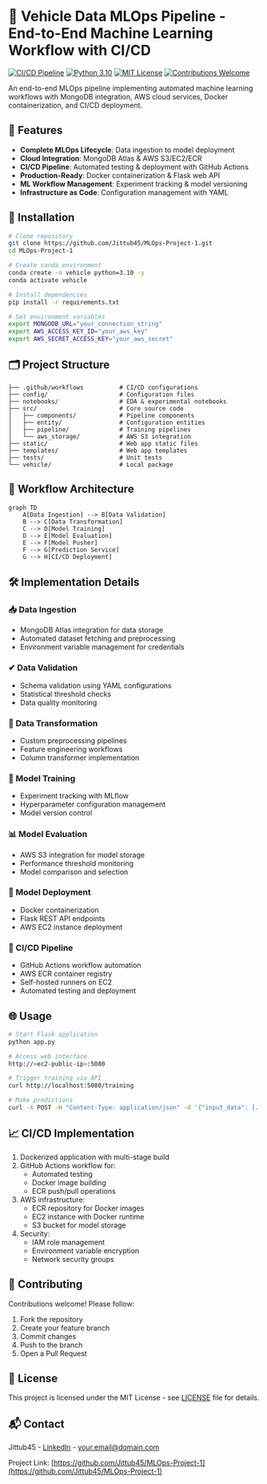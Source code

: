 
# 🚗 Vehicle Data MLOps Pipeline - End-to-End Machine Learning Workflow with CI/CD

[![CI/CD Pipeline](https://github.com/Jittub45/MLOps-Project-1/actions/workflows/aws.yaml/badge.svg)](https://github.com/Jittub45/MLOps-Project-1/actions/workflows/aws.yaml)
[![Python 3.10](https://img.shields.io/badge/python-3.10-blue.svg)](https://www.python.org/downloads/release/python-310/)
[![MIT License](https://img.shields.io/badge/License-MIT-green.svg)](LICENSE)
[![Contributions Welcome](https://img.shields.io/badge/contributions-welcome-brightgreen.svg)](https://github.com/Jittub45/MLOps-Project-1/issues)

An end-to-end MLOps pipeline implementing automated machine learning workflows with MongoDB integration, AWS cloud services, Docker containerization, and CI/CD deployment.

## 📌 Features

- **Complete MLOps Lifecycle**: Data ingestion to model deployment
- **Cloud Integration**: MongoDB Atlas & AWS S3/EC2/ECR
- **CI/CD Pipeline**: Automated testing & deployment with GitHub Actions
- **Production-Ready**: Docker containerization & Flask web API
- **ML Workflow Management**: Experiment tracking & model versioning
- **Infrastructure as Code**: Configuration management with YAML

## 🚀 Installation

```bash
# Clone repository
git clone https://github.com/Jittub45/MLOps-Project-1.git
cd MLOps-Project-1

# Create conda environment
conda create -n vehicle python=3.10 -y
conda activate vehicle

# Install dependencies
pip install -r requirements.txt

# Set environment variables
export MONGODB_URL="your_connection_string"
export AWS_ACCESS_KEY_ID="your_aws_key"
export AWS_SECRET_ACCESS_KEY="your_aws_secret"
```

## 🗂 Project Structure

```
├── .github/workflows          # CI/CD configurations
├── config/                    # Configuration files
├── notebooks/                 # EDA & experimental notebooks
├── src/                       # Core source code
│   ├── components/            # Pipeline components
│   ├── entity/                # Configuration entities
│   ├── pipeline/              # Training pipelines
│   └── aws_storage/           # AWS S3 integration
├── static/                    # Web app static files
├── templates/                 # Web app templates
├── tests/                     # Unit tests
└── vehicle/                   # Local package
```

## 🔧 Workflow Architecture

```mermaid
graph TD
    A[Data Ingestion] --> B[Data Validation]
    B --> C[Data Transformation]
    C --> D[Model Training]
    D --> E[Model Evaluation]
    E --> F[Model Pusher]
    F --> G[Prediction Service]
    G --> H[CI/CD Deployment]
```

## 🛠 Implementation Details

### 📥 Data Ingestion
- MongoDB Atlas integration for data storage
- Automated dataset fetching and preprocessing
- Environment variable management for credentials

### ✔ Data Validation
- Schema validation using YAML configurations
- Statistical threshold checks
- Data quality monitoring

### 🔄 Data Transformation
- Custom preprocessing pipelines
- Feature engineering workflows
- Column transformer implementation

### 🤖 Model Training
- Experiment tracking with MLflow
- Hyperparameter configuration management
- Model version control

### 📊 Model Evaluation
- AWS S3 integration for model storage
- Performance threshold monitoring
- Model comparison and selection

### 🚀 Model Deployment
- Docker containerization
- Flask REST API endpoints
- AWS EC2 instance deployment

### 🔄 CI/CD Pipeline
- GitHub Actions workflow automation
- AWS ECR container registry
- Self-hosted runners on EC2
- Automated testing and deployment

## 🌐 Usage

```bash
# Start Flask application
python app.py

# Access web interface
http://<ec2-public-ip>:5080

# Trigger training via API
curl http://localhost:5080/training

# Make predictions
curl -X POST -H "Content-Type: application/json" -d '{"input_data": [...]}' http://localhost:5080/predict
```

## 📈 CI/CD Implementation

1. Dockerized application with multi-stage build
2. GitHub Actions workflow for:
   - Automated testing
   - Docker image building
   - ECR push/pull operations
3. AWS infrastructure:
   - ECR repository for Docker images
   - EC2 instance with Docker runtime
   - S3 bucket for model storage
4. Security:
   - IAM role management
   - Environment variable encryption
   - Network security groups

## 🤝 Contributing

Contributions welcome! Please follow:
1. Fork the repository
2. Create your feature branch
3. Commit changes
4. Push to the branch
5. Open a Pull Request

## 📄 License

This project is licensed under the MIT License - see [LICENSE](LICENSE) file for details.

## 📬 Contact

Jittub45 - [LinkedIn](https://www.linkedin.com/in/your-profile) - your.email@domain.com

Project Link: [https://github.com/Jittub45/MLOps-Project-1](https://github.com/Jittub45/MLOps-Project-1)
```

